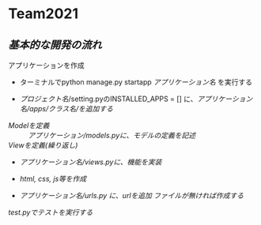 # **Team2021**



## *基本的な開発の流れ*


<dt> アプリケーションを作成

  - ターミナルでpython manage.py startapp <em>アプリケーション名</em> を実行する
  
  - <em>プロジェクト名</em>/setting.pyのINSTALLED_APPS = [] に、<em>アプリケーション名/apps/クラス名/を追加する

<dt> Modelを定義

<dd> アプリケーション/models.pyに、モデルの定義を記述

<dt> <em>Viewを定義(繰り返し)</em>

  - <em>アプリケーション名</em>/views.pyに、機能を実装
  
  - html, css, js等を作成
  
  - <em>アプリケーション名</em>/urls.py に、urlを追加 ファイルが無ければ作成する

<dt> test.pyでテストを実行する
